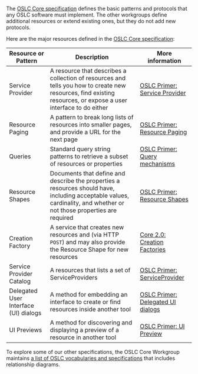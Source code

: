 The [OSLC Core specification](https://archive.open-services.net/bin/view/Main/OslcCoreSpecification) defines the basic patterns and protocols that any OSLC software must implement. The other workgroups define additional resources or extend existing ones, but they do not add new protocols.

Here are the major resources defined in the [OSLC Core specification](https://archive.open-services.net/bin/view/Main/OslcCoreSpecification):

| Resource or Pattern | Description | More information |
| ------------------- | ----------- | ---------------- |
| Service Provider | A resource that describes a collection of resources and tells you how to create new resources, find existing resources, or expose a user interface to do either | [OSLC Primer: Service Provider](https://open-services.net/resources/oslc-primer/#serviceprovider) |
| Resource Paging | A pattern to break long lists of resources into smaller pages, and provide a URL for the next page | [OSLC Primer: Resource Paging](https://open-services.net/resources/oslc-primer/#resource-paging) |
| Queries | Standard query string patterns to retrieve a subset of resources or properties | [OSLC Primer: Query mechanisms](https://open-services.net/resources/oslc-primer/#query-mechanisms) |
| Resource Shapes | Documents that define and describe the properties a resources should have, including acceptable values, cardinality, and whether or not those properties are required | [OSLC Primer: Resource Shapes](https://open-services.net/resources/oslc-primer/#resourceshapes) |
| Creation Factory | A service that creates new resources and (via HTTP `POST`) and may also provide the Resource Shape for new resources | [Core 2.0: Creation Factories](https://archive.open-services.net/bin/view/Main/OslcCoreSpecification#Creation_Factories)
| Service Provider Catalog | A resources that lists a set of ServiceProviders | [OSLC Primer:  ServiceProvider](https://open-services.net/resources/oslc-primer/#serviceprovider) |
| Delegated User Interface (UI) dialogs | A method for embedding an interface to create or find resources inside another tool | [OSLC Primer: Delegated UI dialogs](https://open-services.net/resources/oslc-primer/#delegated-user-interface-dialogs) |
| UI Previews | A method for discovering and displaying a preview of a resource in another tool | [OSLC Primer: UI Preview](https://open-services.net/resources/oslc-primer/#ui-preview) |


To explore some of our other specifications, the OSLC Core Workgroup maintains [a list of OSLC vocabularies and specifications](https://archive.open-services.net/wiki/core/Vocabulary-index/) that includes relationship diagrams.
